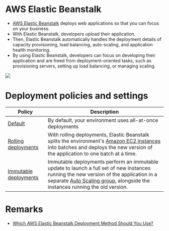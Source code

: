 # AWS Elastic Beanstalk
- [AWS Elastic Beanstalk](https://aws.amazon.com/elasticbeanstalk/) deploys web applications so that you can focus on your business.
- With Elastic Beanstalk, developers upload their application. 
- Then, Elastic Beanstalk automatically handles the deployment details of capacity provisioning, load balancing, auto-scaling, and application health monitoring. 
- By using Elastic Beanstalk, developers can focus on developing their application and are freed from deployment-oriented tasks, such as provisioning servers, setting up load balancing, or managing scaling.

![](https://d1.awsstatic.com/Product-Page-Diagram_AWS-Elastic-Beanstalk%402x.6027573605a77c0e53606d5264ec7d3053bf26af.png)

# Deployment policies and settings

| Policy                                                                                                                     | Description                                                                                                                                                                                                                                                   |
|----------------------------------------------------------------------------------------------------------------------------|---------------------------------------------------------------------------------------------------------------------------------------------------------------------------------------------------------------------------------------------------------------|
| [Default](https://docs.aws.amazon.com/elasticbeanstalk/latest/dg/using-features.rolling-version-deploy.html)               | By default, your environment uses all-at-once deployments                                                                                                                                                                                                     |
| [Rolling deployments](https://docs.aws.amazon.com/elasticbeanstalk/latest/dg/using-features.rolling-version-deploy.html)   | With rolling deployments, Elastic Beanstalk splits the environment's [Amazon EC2 instances](../2_Compute/AmazonEC2/Readme.md) into batches and deploys the new version of the application to one batch at a time.                                                          |
| [Immutable deployments](https://docs.aws.amazon.com/elasticbeanstalk/latest/dg/using-features.rolling-version-deploy.html) | Immutable deployments perform an immutable update to launch a full set of new instances running the new version of the application in a separate [Auto Scaling group](../5_AutoScaling/Readme.md), alongside the instances running the old version. |

# Remarks
- [Which AWS Elastic Beanstalk Deployment Method Should You Use?](https://blog.shikisoft.com/which_elastic_beanstalk_deployment_should_you_use/)
